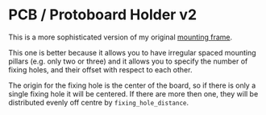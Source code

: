 # PCB / Protoboard Holder v2

This is a more sophisticated version of my original [mounting frame](https://www.thingiverse.com/thing:36576460).

This one is better because it allows you to have irregular spaced mounting pillars (e.g. only two or three) and it allows you to specify the number of fixing holes, and their offset with respect to each other.

The origin for the fixing hole is the center of the board, so if there is only a single fixing hole it will be centered. If there are more then one, they will be distributed evenly off centre by `fixing_hole_distance`.
